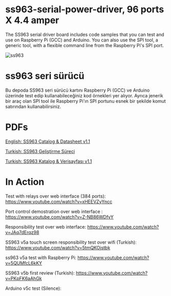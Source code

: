 # ss963-serial-power-driver, 96 ports X 4.4 amper
The SS963 serial driver board includes code samples that you can test and use on Raspberry Pi (GCC) and Arduino.
You can also use the SPI tool, a generic tool, with a flexible command line from the Raspberry Pi's SPI port.

![ss963](http://www.tankado.com/wp-content/uploads/2018/01/v5c_lq.png)

# ss963 seri sürücü
Bu depoda SS963 seri sürücü kartını Raspberry Pi (GCC) ve Arduino üzerinde test edip kullanabileceğiniz kod örnekleri yer alıyor.
Ayrıca jenerik bir araç olan SPI tool ile Raspberry Pi'ın SPI portunu esnek bir şekilde komut satırından kullanabilirsiniz.

# PDFs 
[English: SS963 Catalog & Datasheet v1.1](http://www.izlencebilisim.com/kullanici/goruntu/yazi/fileman/Uploads/tanitim_kitapciklari/ss963_catalog_en_1.1.pdf)
 
[Turkish: SS963 Geliştirme Süreci](http://www.izlencebilisim.com/kullanici/goruntu/yazi/fileman/Uploads/tanitim_kitapciklari/SS963_gelistirme_sureci.pdf)
 
[Turkish: SS963 Katalog & Verisayfası v1.1]( http://www.izlencebilisim.com/kullanici/goruntu/yazi/fileman/Uploads/tanitim_kitapciklari/ss963_katalog_tr.pdf)
  
# In Action
Test with relays over web interface (384 ports): https://www.youtube.com/watch?v=xHEEVZyYncc

Port control demostration over web interface : https://www.youtube.com/watch?v=Z-NB86WDfvY

Responsibility test over web interface: https://www.youtube.com/watch?v=JAq7dErqz98

SS963 v5a touch screen responsibility test over wifi (Turkish): https://www.youtube.com/watch?v=5tmQKOjstbk

ss963 v5a test with Raspberry Pi: https://www.youtube.com/watch?v=5QUMfcL6kKY

SS963 v5b first review (Turkish): https://www.youtube.com/watch?v=PKpFK6aAhGk

Arduino v5c test (Silence): 
